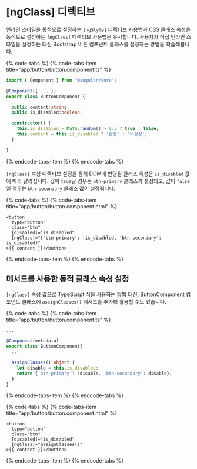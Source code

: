 # \[ngClass\] 디렉티브

인라인 스타일을 동적으로 설정하는 `[ngStyle]` 디렉티브 사용법과 CSS 클래스 속성을 동적으로 설정하는 `[ngClass]` 디렉티브 사용법은 유사합니다. 사용자가 직접 인라인 스타일을 설정하는 대신 Bootstrap 버튼 컴포넌트 클래스를 설정하는 방법을 학습해봅니다.

{% code-tabs %}
{% code-tabs-item title="app/button/button.component.ts" %}
```typescript
import { Component } from "@angular/core";

@Component({ ... })
export class ButtonComponent {

  public content:string;
  public is_disabled:boolean;

  constructor() {
    this.is_disabled = Math.random() > 0.5 ? true : false;
    this.content = this.is_disabled ? '활성' : '비활성';
  }

}
```
{% endcode-tabs-item %}
{% endcode-tabs %}

`[ngClass]` 속성 디렉티브 설정을 통해 DOM에 반영될 클래스 속성은 `is_disabled` 값에 따라 달라집니다. 값이 `true`일 경우는 `btn-primary` 클래스가 설정되고, 값이 `false`일 경우는 `btn-secondary` 클래스 값이 설정됩니다.

{% code-tabs %}
{% code-tabs-item title="app/button/button.component.html" %}
```markup
<button
  type="button"
  class="btn"
  [disabled]="is_disabled"
  [ngClass]="{'btn-primary': !is_disabled, 'btn-secondary': is_disabled}"
>{{ content }}</button>
```
{% endcode-tabs-item %}
{% endcode-tabs %}

## 메서드를 사용한 동적 클래스 속성 설정

`[ngClass]` 속성 값으로 TypeScript 식을 사용하는 방법 대신, ButtonComponent 컴포넌트 클래스에 `assignClasses()` 메서드를 추가해 활용할 수도 있습니다.

{% code-tabs %}
{% code-tabs-item title="app/button/button.component.ts" %}
```typescript
...

@Component(metadata)
export class ButtonComponent{
  ...

  assignClasses():object {
    let disable = this.is_disabled;
    return {'btn-primary': !disable, 'btn-secondary': disable};
  }
}
```
{% endcode-tabs-item %}
{% endcode-tabs %}

{% code-tabs %}
{% code-tabs-item title="app/button/button.component.html" %}
```markup
<button
  type="button"
  class="btn"
  [disabled]="is_disabled"
  [ngClass]="assignClasses()"
>{{ content }}</button>
```
{% endcode-tabs-item %}
{% endcode-tabs %}



